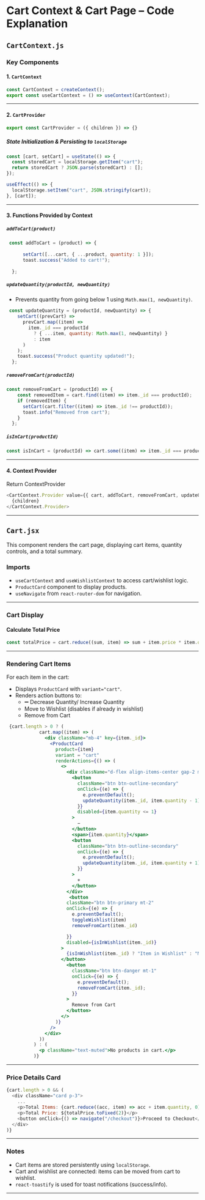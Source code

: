 
# Cart Context & Cart Page – Code Explanation

## `CartContext.js`

### Key Components

#### 1. **`CartContext`**

```js
const CartContext = createContext();
export const useCartContext = () => useContext(CartContext);
```
---

#### 2. **`CartProvider`**
```jsx
export const CartProvider = ({ children }) => {}
```

##### State Initialization & Persisting to `localStorage`
```js
const [cart, setCart] = useState(() => {
  const storedCart = localStorage.getItem("cart");
  return storedCart ? JSON.parse(storedCart) : [];
});

useEffect(() => {
  localStorage.setItem("cart", JSON.stringify(cart));
}, [cart]);
```


---

#### 3. **Functions Provided by Context**

##### `addToCart(product)`
```js
 const addToCart = (product) => {
    
      setCart([...cart, { ...product, quantity: 1 }]);
      toast.success("Added to cart!");
    
  };
```

##### `updateQuantity(productId, newQuantity)`
- Prevents quantity from going below 1 using `Math.max(1, newQuantity)`.
```js
 const updateQuantity = (productId, newQuantity) => {
    setCart((prevCart) =>
      prevCart.map((item) =>
        item._id === productId
          ? { ...item, quantity: Math.max(1, newQuantity) }
          : item
      )
    );
    toast.success("Product quantity updated!");
  };
```


##### `removeFromCart(productId)`
```js
const removeFromCart = (productId) => {
    const removedItem = cart.find((item) => item._id === productId);
    if (removedItem) {
      setCart(cart.filter((item) => item._id !== productId));
      toast.info("Removed from cart");
    }
  };
```

##### `isInCart(productId)`
```jsx
const isInCart = (productId) => cart.some((item) => item._id === productId);
```
---

#### 4. **Context Provider**
Return ContextProvider
```js
<CartContext.Provider value={{ cart, addToCart, removeFromCart, updateQuantity, isInCart }}>
  {children}
</CartContext.Provider>
```

---



## `Cart.jsx`

This component renders the cart page, displaying cart items, quantity controls, and a total summary.

### Imports
- `useCartContext` and `useWishlistContext` to access cart/wishlist logic.
- `ProductCard` component to display products.
- `useNavigate` from `react-router-dom` for navigation.

---

###  Cart Display

#### Calculate Total Price
```js
const totalPrice = cart.reduce((sum, item) => sum + item.price * item.quantity, 0);
```

---

### Rendering Cart Items
For each item in the cart:

- Displays `ProductCard` with `variant="cart"`.
- Renders action buttons to:
  - ➖ Decrease Quantity/ Increase Quantity
  - Move to Wishlist (disables if already in wishlist)
  - Remove from Cart

```jsx
 {cart.length > 0 ? (
            cart.map((item) => (
              <div className="mb-4" key={item._id}>
                <ProductCard
                  product={item}
                  variant = "cart"
                  renderActions={() => (
                    <>
                      <div className="d-flex align-items-center gap-2 mb-2">
                        <button
                          className="btn btn-outline-secondary"
                          onClick={(e) => {
                            e.preventDefault();
                            updateQuantity(item._id, item.quantity - 1);
                          }}
                          disabled={item.quantity <= 1}
                        >
                          −
                        </button>
                        <span>{item.quantity}</span>
                        <button
                          className="btn btn-outline-secondary"
                          onClick={(e) => {
                            e.preventDefault();
                            updateQuantity(item._id, item.quantity + 1);
                          }}
                        >
                          +
                        </button>
                      </div>
                       <button
                      className="btn btn-primary mt-2"
                      onClick={(e) => {
                        e.preventDefault();
                        toggleWishlist(item)
                        removeFromCart(item._id)

                      }}
                      disabled={isInWishlist(item._id)}
                    >
                      {isInWishlist(item._id) ? "Item in Wishlist" : "Move to Wishlist"}
                    </button>
                      <button
                        className="btn btn-danger mt-1"
                        onClick={(e) => {
                          e.preventDefault();
                          removeFromCart(item._id);
                        }}
                      >
                        Remove from Cart
                      </button>
                    </>
                  )}
                />
              </div>
            ))
          ) : (
            <p className="text-muted">No products in cart.</p>
          )}
```

---

### Price Details Card
```js
{cart.length > 0 && (
  <div className="card p-3">
    ...
    <p>Total Items: {cart.reduce((acc, item) => acc + item.quantity, 0)}</p>
    <p>Total Price: ${totalPrice.toFixed(2)}</p>
    <button onClick={() => navigate("/checkout")}>Proceed to Checkout</button>
  </div>
)}
```

---

### Notes
- Cart items are stored persistently using `localStorage`.
- Cart and wishlist are connected: items can be moved from cart to wishlist.
- `react-toastify` is used for toast notifications (success/info).


---
